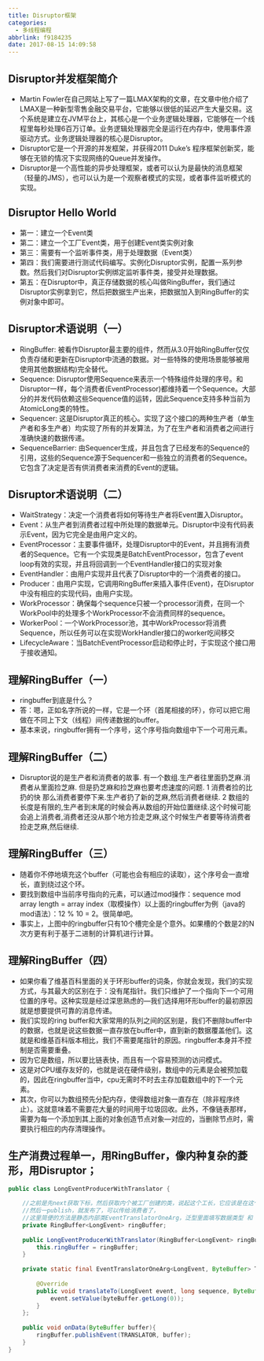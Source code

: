 ```yaml
---
title: Disruptor框架
categories:
  - 多线程编程
abbrlink: f9184235
date: 2017-08-15 14:09:58
---
```


## Disruptor并发框架简介

- Martin Fowler在自己网站上写了一篇LMAX架构的文章，在文章中他介绍了LMAX是一种新型零售金融交易平台，它能够以很低的延迟产生大量交易。这个系统是建立在JVM平台上，其核心是一个业务逻辑处理器，它能够在一个线程里每秒处理6百万订单。业务逻辑处理器完全是运行在内存中，使用事件源驱动方式。业务逻辑处理器的核心是Disruptor。
- Disruptor它是一个开源的并发框架，并获得2011 Duke’s 程序框架创新奖，能够在无锁的情况下实现网络的Queue并发操作。
- Disruptor是一个高性能的异步处理框架，或者可以认为是最快的消息框架（轻量的JMS），也可以认为是一个观察者模式的实现，或者事件监听模式的实现。

## Disruptor Hello World

- 第一：建立一个Event类
- 第二：建立一个工厂Event类，用于创建Event类实例对象
- 第三：需要有一个监听事件类，用于处理数据（Event类）
- 第四：我们需要进行测试代码编写。实例化Disruptor实例，配置一系列参数。然后我们对Disruptor实例绑定监听事件类，接受并处理数据。
- 第五：在Disruptor中，真正存储数据的核心叫做RingBuffer，我们通过Disruptor实例拿到它，然后把数据生产出来，把数据加入到RingBuffer的实例对象中即可。

## Disruptor术语说明（一）

- RingBuffer: 被看作Disruptor最主要的组件，然而从3.0开始RingBuffer仅仅负责存储和更新在Disruptor中流通的数据。对一些特殊的使用场景能够被用使用其他数据结构)完全替代。
- Sequence: Disruptor使用Sequence来表示一个特殊组件处理的序号。和Disruptor一样，每个消费者(EventProcessor)都维持着一个Sequence。大部分的并发代码依赖这些Sequence值的运转，因此Sequence支持多种当前为AtomicLong类的特性。
- Sequencer: 这是Disruptor真正的核心。实现了这个接口的两种生产者（单生产者和多生产者）均实现了所有的并发算法，为了在生产者和消费者之间进行准确快速的数据传递。
- SequenceBarrier: 由Sequencer生成，并且包含了已经发布的Sequence的引用，这些的Sequence源于Sequencer和一些独立的消费者的Sequence。它包含了决定是否有供消费者来消费的Event的逻辑。

## Disruptor术语说明（二）

- WaitStrategy：决定一个消费者将如何等待生产者将Event置入Disruptor。
- Event：从生产者到消费者过程中所处理的数据单元。Disruptor中没有代码表示Event，因为它完全是由用户定义的。
- EventProcessor：主要事件循环，处理Disruptor中的Event，并且拥有消费者的Sequence。它有一个实现类是BatchEventProcessor，包含了event loop有效的实现，并且将回调到一个EventHandler接口的实现对象
- EventHandler：由用户实现并且代表了Disruptor中的一个消费者的接口。
- Producer：由用户实现，它调用RingBuffer来插入事件(Event)，在Disruptor中没有相应的实现代码，由用户实现。
- WorkProcessor：确保每个sequence只被一个processor消费，在同一个WorkPool中的处理多个WorkProcessor不会消费同样的sequence。
- WorkerPool：一个WorkProcessor池，其中WorkProcessor将消费Sequence，所以任务可以在实现WorkHandler接口的worker吃间移交
- LifecycleAware：当BatchEventProcessor启动和停止时，于实现这个接口用于接收通知。

## 理解RingBuffer（一）

- ringbuffer到底是什么？
- 答：嗯，正如名字所说的一样，它是一个环（首尾相接的环），你可以把它用做在不同上下文（线程）间传递数据的buffer。
- 基本来说，ringbuffer拥有一个序号，这个序号指向数组中下一个可用元素。

## 理解RingBuffer（二）

- Disruptor说的是生产者和消费者的故事. 有一个数组.生产者往里面扔芝麻.消费者从里面捡芝麻. 但是扔芝麻和捡芝麻也要考虑速度的问题. 1 消费者捡的比扔的快 那么消费者要停下来.生产者扔了新的芝麻,然后消费者继续. 2 数组的长度是有限的,生产者到末尾的时候会再从数组的开始位置继续.这个时候可能会追上消费者,消费者还没从那个地方捡走芝麻,这个时候生产者要等待消费者捡走芝麻,然后继续.

## 理解RingBuffer（三）

- 随着你不停地填充这个buffer（可能也会有相应的读取），这个序号会一直增长，直到绕过这个环。
- 要找到数组中当前序号指向的元素，可以通过mod操作：sequence mod array length = array index（取模操作）以上面的ringbuffer为例（java的mod语法）：12 % 10 = 2。很简单吧。
- 事实上，上图中的ringbuffer只有10个槽完全是个意外。如果槽的个数是2的N次方更有利于基于二进制的计算机进行计算。

## 理解RingBuffer（四）

- 如果你看了维基百科里面的关于环形buffer的词条，你就会发现，我们的实现方式，与其最大的区别在于：没有尾指针。我们只维护了一个指向下一个可用位置的序号。这种实现是经过深思熟虑的—我们选择用环形buffer的最初原因就是想要提供可靠的消息传递。
- 我们实现的ring buffer和大家常用的队列之间的区别是，我们不删除buffer中的数据，也就是说这些数据一直存放在buffer中，直到新的数据覆盖他们。这就是和维基百科版本相比，我们不需要尾指针的原因。ringbuffer本身并不控制是否需要重叠。
- 因为它是数组，所以要比链表快，而且有一个容易预测的访问模式。
- 这是对CPU缓存友好的，也就是说在硬件级别，数组中的元素是会被预加载的，因此在ringbuffer当中，cpu无需时不时去主存加载数组中的下一个元素。
- 其次，你可以为数组预先分配内存，使得数组对象一直存在（除非程序终止）。这就意味着不需要花大量的时间用于垃圾回收。此外，不像链表那样，需要为每一个添加到其上面的对象创造节点对象—对应的，当删除节点时，需要执行相应的内存清理操作。

## 生产消费过程单一，用RingBuffer，像内种复杂的菱形，用Disruptor；

```java
public class LongEventProducerWithTranslator {

	//之前是先next获取下标，然后获取内个被工厂创建的类，说起这个工长，它应该是在这个RingBuffer里面早就全部创建好了，这里直接next获取下标，然后通过下标获取LongEvent，然后给他设置值，
	//然后一publish，就发布了，可以传给消费者了，
	//这里简便的方法是静态内部类EventTranslatorOneArg，泛型里面填写数据类型 和   要存入这个数据类型里面的数据
	private RingBuffer<LongEvent> ringBuffer;
	
	public LongEventProducerWithTranslator(RingBuffer<LongEvent> ringBuffer) {
		this.ringBuffer = ringBuffer;
	}
	
	private static final EventTranslatorOneArg<LongEvent, ByteBuffer> TRANSLATOR = new EventTranslatorOneArg<LongEvent, ByteBuffer>() {
		
		@Override
		public void translateTo(LongEvent event, long sequence, ByteBuffer byteBuffer) {
			event.setValue(byteBuffer.getLong(0));
		}
	};
	
	public void onData(ByteBuffer buffer){
		ringBuffer.publishEvent(TRANSLATOR, buffer);
	}
}
```